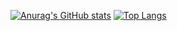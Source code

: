 [![Anurag's GitHub stats](https://readme-clone-orex-atwsgjuvs-ktn44295080s-projects.vercel.app/api?username=KTN44295080&theme=nightowl&show_icons=true&count_private=true)](https://github.com/anuraghazra/github-readme-stats)
[![Top Langs](https://readme-clone-orex.vercel.app/api/top-langs/?username=KTN44295080&theme=nightowl&count_private=true&layout=compact)](https://github.com/anuraghazra/github-readme-stats)
